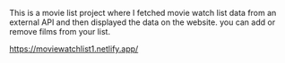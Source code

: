  This is a movie list project where I fetched movie watch list data from an external API and then displayed the data on the website. you can add or remove films from your list.                                                 
                   
  https://moviewatchlist1.netlify.app/     
 
